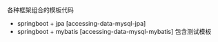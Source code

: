 各种框架组合的模板代码
- springboot + jpa [accessing-data-mysql-jpa]
- springboot + mybatis  [accessing-data-mysql-mybatis] 包含测试模板
